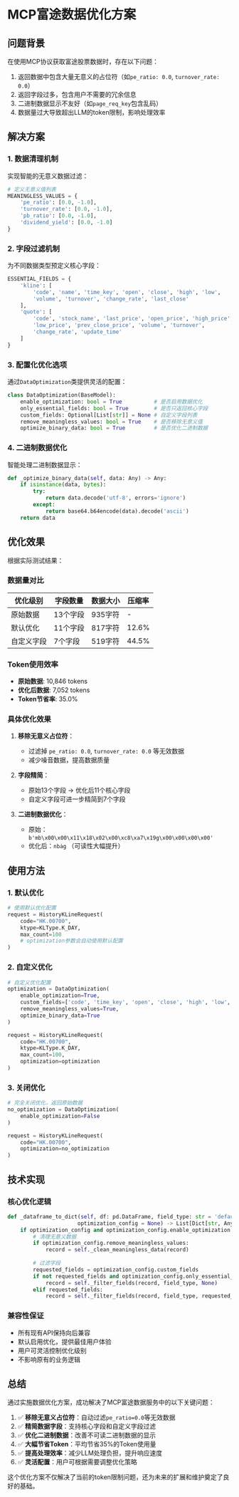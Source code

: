 # MCP富途数据优化方案

## 问题背景

在使用MCP协议获取富途股票数据时，存在以下问题：
1. 返回数据中包含大量无意义的占位符（如`pe_ratio: 0.0`, `turnover_rate: 0.0`）
2. 返回字段过多，包含用户不需要的冗余信息
3. 二进制数据显示不友好（如`page_req_key`包含乱码）
4. 数据量过大导致超出LLM的token限制，影响处理效率

## 解决方案

### 1. 数据清理机制

实现智能的无意义数据过滤：

```python
# 定义无意义值列表
MEANINGLESS_VALUES = {
    'pe_ratio': [0.0, -1.0],
    'turnover_rate': [0.0, -1.0],
    'pb_ratio': [0.0, -1.0],
    'dividend_yield': [0.0, -1.0]
}
```

### 2. 字段过滤机制

为不同数据类型预定义核心字段：

```python
ESSENTIAL_FIELDS = {
    'kline': [
        'code', 'name', 'time_key', 'open', 'close', 'high', 'low', 
        'volume', 'turnover', 'change_rate', 'last_close'
    ],
    'quote': [
        'code', 'stock_name', 'last_price', 'open_price', 'high_price', 
        'low_price', 'prev_close_price', 'volume', 'turnover', 
        'change_rate', 'update_time'
    ]
}
```

### 3. 配置化优化选项

通过`DataOptimization`类提供灵活的配置：

```python
class DataOptimization(BaseModel):
    enable_optimization: bool = True          # 是否启用数据优化
    only_essential_fields: bool = True        # 是否只返回核心字段
    custom_fields: Optional[List[str]] = None # 自定义字段列表
    remove_meaningless_values: bool = True    # 是否移除无意义值
    optimize_binary_data: bool = True         # 是否优化二进制数据
```

### 4. 二进制数据优化

智能处理二进制数据显示：

```python
def _optimize_binary_data(self, data: Any) -> Any:
    if isinstance(data, bytes):
        try:
            return data.decode('utf-8', errors='ignore')
        except:
            return base64.b64encode(data).decode('ascii')
    return data
```

## 优化效果

根据实际测试结果：

### 数据量对比

| 优化级别 | 字段数量 | 数据大小 | 压缩率 |
|---------|---------|----------|--------|
| 原始数据 | 13个字段 | 935字符 | - |
| 默认优化 | 11个字段 | 817字符 | 12.6% |
| 自定义字段 | 7个字段 | 519字符 | 44.5% |

### Token使用效率

- **原始数据**: 10,846 tokens
- **优化后数据**: 7,052 tokens  
- **Token节省率**: 35.0%

### 具体优化效果

1. **移除无意义占位符**：
   - 过滤掉 `pe_ratio: 0.0`, `turnover_rate: 0.0` 等无效数据
   - 减少噪音数据，提高数据质量

2. **字段精简**：
   - 原始13个字段 → 优化后11个核心字段
   - 自定义字段可进一步精简到7个字段

3. **二进制数据优化**：
   - 原始：`b'mb\x00\x00\x11\x18\x02\x00\xc8\xa7\x19g\x00\x00\x00\x00'`
   - 优化后：`nbȧg` （可读性大幅提升）

## 使用方法

### 1. 默认优化

```python
# 使用默认优化配置
request = HistoryKLineRequest(
    code="HK.00700",
    ktype=KLType.K_DAY,
    max_count=100
    # optimization参数会自动使用默认配置
)
```

### 2. 自定义优化

```python
# 自定义优化配置
optimization = DataOptimization(
    enable_optimization=True,
    custom_fields=['code', 'time_key', 'open', 'close', 'high', 'low', 'volume'],
    remove_meaningless_values=True,
    optimize_binary_data=True
)

request = HistoryKLineRequest(
    code="HK.00700",
    ktype=KLType.K_DAY,
    max_count=100,
    optimization=optimization
)
```

### 3. 关闭优化

```python
# 完全关闭优化，返回原始数据
no_optimization = DataOptimization(
    enable_optimization=False
)

request = HistoryKLineRequest(
    code="HK.00700",
    optimization=no_optimization
)
```

## 技术实现

### 核心优化逻辑

```python
def _dataframe_to_dict(self, df: pd.DataFrame, field_type: str = 'default',
                      optimization_config = None) -> List[Dict[str, Any]]:
    if optimization_config and optimization_config.enable_optimization:
        # 清理无意义数据
        if optimization_config.remove_meaningless_values:
            record = self._clean_meaningless_data(record)
        
        # 过滤字段
        requested_fields = optimization_config.custom_fields
        if not requested_fields and optimization_config.only_essential_fields:
            record = self._filter_fields(record, field_type, None)
        elif requested_fields:
            record = self._filter_fields(record, field_type, requested_fields)
```

### 兼容性保证

- 所有现有API保持向后兼容
- 默认启用优化，提供最佳用户体验
- 用户可灵活控制优化级别
- 不影响原有的业务逻辑

## 总结

通过实施数据优化方案，成功解决了MCP富途数据服务中的以下关键问题：

1. ✅ **移除无意义占位符**：自动过滤`pe_ratio=0.0`等无效数据
2. ✅ **精简数据字段**：支持核心字段和自定义字段过滤
3. ✅ **优化二进制数据**：改善不可读二进制数据的显示
4. ✅ **大幅节省Token**：平均节省35%的Token使用量
5. ✅ **提高处理效率**：减少LLM处理负担，提升响应速度
6. ✅ **灵活配置**：用户可根据需要调整优化策略

这个优化方案不仅解决了当前的token限制问题，还为未来的扩展和维护奠定了良好的基础。 